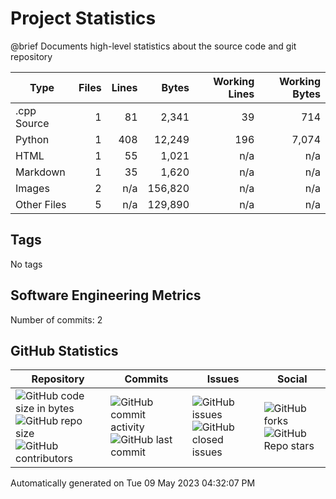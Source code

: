Project Statistics
==================

@brief Documents high-level statistics about the source code and
       git repository

| Type | Files | Lines | Bytes | Working Lines | Working Bytes |
|------|------:|------:|------:|--------------:|--------------:|
|.cpp Source|1|81|2,341|39|714|
|Python|1|408|12,249|196|7,074|
|HTML|1|55|1,021|n/a|n/a|
|Markdown|1|35|1,620|n/a|n/a|
|Images|2|n/a|156,820|n/a|n/a|
|Other	Files|5|n/a|129,890|n/a|n/a|

## Tags
No tags

## Software Engineering Metrics

Number of commits:  2

## GitHub Statistics
| Repository                           | Commits                   | Issues                  | Social                    |
|--------------------------------------|---------------------------|-------------------------|---------------------------|
| ![GitHub code size	in	bytes](https://img.shields.io/github/languages/code-size/marknelsonengineer-sp23/ee205_sp23_final_1_linked_list?style=social) <br/> ![GitHub repo size](https://img.shields.io/github/repo-size/marknelsonengineer-sp23/ee205_sp23_final_1_linked_list?style=social) <br/> ![GitHub contributors](https://img.shields.io/github/contributors/marknelsonengineer-sp23/ee205_sp23_final_1_linked_list?style=social) | ![GitHub commit activity](https://img.shields.io/github/commit-activity/w/marknelsonengineer-sp23/ee205_sp23_final_1_linked_list?style=social) <br/> ![GitHub last	commit](https://img.shields.io/github/last-commit/marknelsonengineer-sp23/ee205_sp23_final_1_linked_list?style=social) | ![GitHub	issues](https://img.shields.io/github/issues-raw/marknelsonengineer-sp23/ee205_sp23_final_1_linked_list?style=social) <br/> ![GitHub	closed issues](https://img.shields.io/github/issues-closed-raw/marknelsonengineer-sp23/ee205_sp23_final_1_linked_list?style=social) | ![GitHub forks](https://img.shields.io/github/forks/marknelsonengineer-sp23/ee205_sp23_final_1_linked_list?style=social) <br/> ![GitHub Repo	stars](https://img.shields.io/github/stars/marknelsonengineer-sp23/ee205_sp23_final_1_linked_list?style=social) |

Automatically generated on Tue 09 May 2023 04:32:07 PM 
